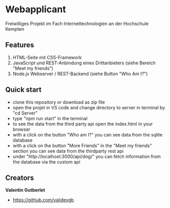 # Webapplicant
Freiwilliges Projekt im Fach Internettechnologien an der Hochschule Kempten

## Features

1. HTML-Seite mit CSS-Framework
2. JavaScript und REST-Anbindung eines Drittanbieters (siehe Bereich "Meet my friends")
3. Node.js Webserver / REST-Backend (siehe Button "Who Am I?")

## Quick start

- clone this repository or download as zip file
- open the projet in VS code and change directory to server in terminal by "cd Server"
- type "npm run start" in the terminal
- to see the data from the third party api open the index.html in your browser
- with a click on the button "Who am I?" you can see data from the sqlite database
- with a click on the button "More Friends" in the "Meet my friends" section you can see data from the thirdparty rest api
- under "http://localhost:3000/api/dog/" you can fetch information from the database via the custom api


## Creators
**Valentin Gutberlet**
- <https://github.com/validevgb>

